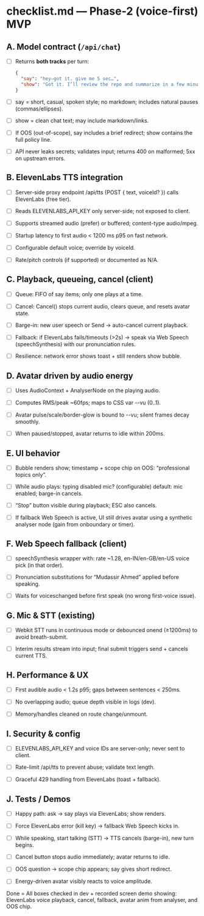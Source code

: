 # checklist.md — Phase-2 (voice-first) MVP

## A. Model contract (`/api/chat`)

- [ ] Returns **both tracks** per turn:

  ```json
  {
    "say": "hey—got it. give me 5 sec…",
    "show": "Got it. I’ll review the repo and summarize in a few minutes."
  }
  ```

- [ ] say = short, casual, spoken style; no markdown; includes natural pauses (commas/ellipses).

- [ ] show = clean chat text; may include markdown/links.

- [ ] If OOS (out-of-scope), say includes a brief redirect; show contains the full policy line.

- [ ] API never leaks secrets; validates input; returns 400 on malformed; 5xx on upstream errors.

## B. ElevenLabs TTS integration

- [ ] Server-side proxy endpoint /api/tts (POST { text, voiceId? }) calls ElevenLabs (free tier).

- [ ] Reads ELEVENLABS_API_KEY only server-side; not exposed to client.

- [ ] Supports streamed audio (prefer) or buffered; content-type audio/mpeg.

- [ ] Startup latency to first audio < 1200 ms p95 on fast network.

- [ ] Configurable default voice; override by voiceId.

- [ ] Rate/pitch controls (if supported) or documented as N/A.

## C. Playback, queueing, cancel (client)

- [ ] Queue: FIFO of say items; only one plays at a time.

- [ ] Cancel: Cancel() stops current audio, clears queue, and resets avatar state.

- [ ] Barge-in: new user speech or Send → auto-cancel current playback.

- [ ] Fallback: if ElevenLabs fails/timeouts (>2s) → speak via Web Speech (speechSynthesis) with our pronunciation rules.

- [ ] Resilience: network error shows toast + still renders show bubble.

## D. Avatar driven by audio energy

- [ ] Uses AudioContext + AnalyserNode on the playing audio.

- [ ] Computes RMS/peak ~60fps; maps to CSS var --vu (0..1).

- [ ] Avatar pulse/scale/border-glow is bound to --vu; silent frames decay smoothly.

- [ ] When paused/stopped, avatar returns to idle within 200ms.

## E. UI behavior

- [ ] Bubble renders show; timestamp + scope chip on OOS: “professional topics only”.

- [ ] While audio plays: typing disabled mic? (configurable) default: mic enabled; barge-in cancels.

- [ ] “Stop” button visible during playback; ESC also cancels.

- [ ] If fallback Web Speech is active, UI still drives avatar using a synthetic analyser node (gain from onboundary or timer).

## F. Web Speech fallback (client)

- [ ] speechSynthesis wrapper with: rate ~1.28, en-IN/en-GB/en-US voice pick (in that order).

- [ ] Pronunciation substitutions for “Mudassir Ahmed” applied before speaking.

- [ ] Waits for voiceschanged before first speak (no wrong first-voice issue).

## G. Mic & STT (existing)

- [ ] Webkit STT runs in continuous mode or debounced onend (≥1200ms) to avoid breath-submit.

- [ ] Interim results stream into input; final submit triggers send + cancels current TTS.

## H. Performance & UX

- [ ] First audible audio < 1.2s p95; gaps between sentences < 250ms.

- [ ] No overlapping audio; queue depth visible in logs (dev).

- [ ] Memory/handles cleaned on route change/unmount.

## I. Security & config

- [ ] ELEVENLABS_API_KEY and voice IDs are server-only; never sent to client.

- [ ] Rate-limit /api/tts to prevent abuse; validate text length.

- [ ] Graceful 429 handling from ElevenLabs (toast + fallback).

## J. Tests / Demos

- [ ] Happy path: ask → say plays via ElevenLabs; show renders.

- [ ] Force ElevenLabs error (kill key) → fallback Web Speech kicks in.

- [ ] While speaking, start talking (STT) → TTS cancels (barge-in), new turn begins.

- [ ] Cancel button stops audio immediately; avatar returns to idle.

- [ ] OOS question → scope chip appears; say gives short redirect.

- [ ] Energy-driven avatar visibly reacts to voice amplitude.

Done = All boxes checked in dev + recorded screen demo showing: ElevenLabs voice playback, cancel, fallback, avatar anim from analyser, and OOS chip.
